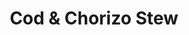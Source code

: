 ---
title: "Cod & Chorizo Stew"
excerpt: "Quick & Simple Fish Stew"
header:
  overlay_image: /assets/images/fish.jpg
  caption: "Photo credit: [pixabay](https://pixabay.com)"
ingredients: 
  - 1 tbsp oil
  - 1 onion, diced
  - 150g chorizo, chopped
  - 400g chopped tomatoes
  - 2 cod fillets
  - 400g can butter beans
  - small bunch parsley, chopped
  - ciabatta, to serve
instructions:
  - In a large, deep frying pan, fry the onions for 5-10 minutes until softened.
  - Add the chopped chorizo, and cook for a few more minutes, stirring to coat the onion in the released oil.
  - Pour in the chopped tomatoes and a little water, season and bring up to a simmer.
  - Add the cod to the pan, cover with the sauce. Then add the butter beans, lower the heat, and simmer everything for around 8-10 minutes until the cod is cooked.
  - Scatter the parsley and serve with warmed ciabatta.
cooking_time: 20mins
portions: 2

# Source describes where the recipe came from
source:
  scope: adapted # adapted = resembles the original, # inspired = changed a lot
  type: web # web or book
  url: https://www.bbcgoodfood.com/recipes/cod-chorizo-stew # web link, or book purchase link
  name: Cod & Chorizo Stew on BBC Good Food # describe the source
---